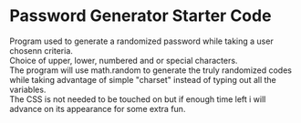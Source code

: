 # Password Generator Starter Code
Program used to generate a randomized password while taking a user chosenn criteria.
<br>
Choice of upper, lower, numbered and or special characters.
<br> 
The program will use  math.random to generate the truly randomized codes while taking advantage of simple "charset" instead of typing out all the variables.
<br> 
The CSS is not needed to be touched on but if enough time left i will advance on its appearance for some extra fun.